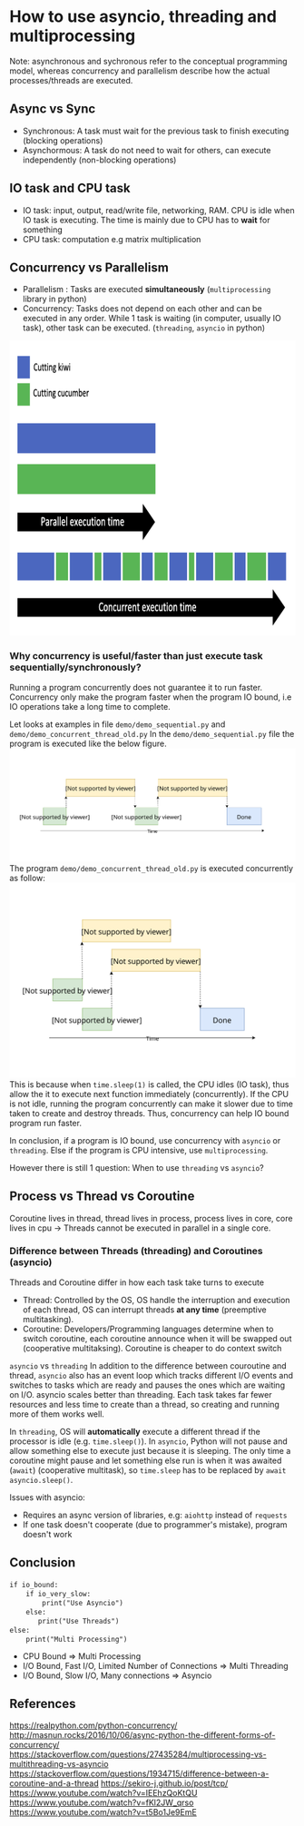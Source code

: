 # How to use asyncio, threading and multiprocessing

Note: asynchronous and sychronous refer to the conceptual programming model, whereas concurrency and parallelism describe how the actual processes/threads are executed.

## Async vs Sync
- Synchronous: A task must wait for the previous task to finish executing (blocking operations)
- Asynchormous: A task do not need to wait for others, can execute independently (non-blocking operations)

## IO task and CPU task
- IO task: input, output, read/write file, networking, RAM. CPU is idle when IO task is executing. The time is mainly due to CPU has to **wait** for something
- CPU task: computation e.g matrix multiplication

## Concurrency vs Parallelism
- Parallelism : Tasks are executed **simultaneously** (<code>multiprocessing</code> library in python)
- Concurrency: Tasks does not depend on each other and can be executed in any order. While 1 task is waiting (in computer, usually IO task), other task can be executed. (<code>threading</code>, <code>asyncio</code> in python)
<img src="img/concurrent_vs_parallel.png" style="width:800px;height:520px">

### Why concurrency is useful/faster than just execute task sequentially/synchronously?
Running a program concurrently does not guarantee it to run faster. Concurrency only make the program faster when the program IO bound, i.e IO operations take a long time to complete.

Let looks at examples in file <code>demo/demo_sequential.py</code> and <code>demo/demo_concurrent_thread_old.py</code>
In the <code>demo/demo_sequential.py</code> file the program is executed like the below figure.
<img src="img/normal_execution.svg">
The program <code>demo/demo_concurrent_thread_old.py</code> is executed concurrently as follow:
<img src="img/concurrent_execution.svg">
This is because when <code>time.sleep(1)</code> is called, the CPU idles (IO task), thus allow the it to execute next function immediately (concurrently). If the CPU is not idle, running the program concurrently can make it slower due to time taken to create and destroy threads. Thus, concurrency can help IO bound program run faster.

In conclusion, if a program is IO bound, use concurrency with <code>asyncio</code> or <code>threading</code>. Else if the program is CPU intensive, use <code>multiprocessing</code>.

However there is still 1 question: When to use <code>threading</code> vs <code>asyncio</code>?

## Process vs Thread vs Coroutine
Coroutine lives in thread, thread lives in process, process lives in core, core lives in cpu
&rarr; Threads cannot be executed in parallel in a single core.

### Difference between Threads (threading) and Coroutines (asyncio)
Threads and Coroutine differ in how each task take turns to execute
- Thread: Controlled by the OS, OS handle the interruption and execution of each thread, OS can interrupt threads **at any time** (preemptive multitasking).
- Coroutine: Developers/Programming languages determine when to switch coroutine, each coroutine announce when it will be swapped out (cooperative multitaksing). Coroutine is cheaper to do context switch

<code>asyncio</code> vs <code>threading</code>
In addition to the difference between couroutine and thread, <code>asyncio</code> also has an event loop which tracks different I/O events and switches to tasks which are ready and pauses the ones which are waiting on I/O.
asyncio scales better than threading. Each task takes far fewer resources and less time to create than a thread, so creating and running more of them works well.

In <code>threading</code>, OS will **automatically** execute a different thread if the processor is idle (e.g. ```time.sleep()```).
In <code>asyncio</code>, Python will not pause and allow something else to execute just because it is sleeping. The only time a coroutine might pause and let something else run is when it was awaited (```await```) (cooperative multitask), so ```time.sleep``` has to be replaced by ```await asyncio.sleep()```.

Issues with asyncio:
- Requires an async version of libraries, e.g: <code>aiohttp</code> instead of <code>requests</code>
- If one task doesn't cooperate (due to programmer's mistake), program doesn't work

## Conclusion
```
if io_bound:
    if io_very_slow:
        print("Use Asyncio")
    else:
       print("Use Threads")
else:
    print("Multi Processing")
```
- CPU Bound => Multi Processing
- I/O Bound, Fast I/O, Limited Number of Connections => Multi Threading
- I/O Bound, Slow I/O, Many connections => Asyncio


## References
https://realpython.com/python-concurrency/
http://masnun.rocks/2016/10/06/async-python-the-different-forms-of-concurrency/
https://stackoverflow.com/questions/27435284/multiprocessing-vs-multithreading-vs-asyncio
https://stackoverflow.com/questions/1934715/difference-between-a-coroutine-and-a-thread
https://sekiro-j.github.io/post/tcp/
https://www.youtube.com/watch?v=IEEhzQoKtQU
https://www.youtube.com/watch?v=fKl2JW_qrso
https://www.youtube.com/watch?v=t5Bo1Je9EmE